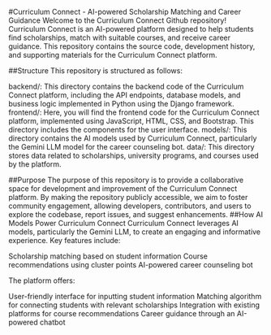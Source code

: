 #Curriculum Connect - AI-powered Scholarship Matching and Career Guidance
Welcome to the Curriculum Connect Github repository! Curriculum Connect is an AI-powered platform designed to help students find scholarships, match with suitable courses, and receive career guidance. This repository contains the source code, development history, and supporting materials for the Curriculum Connect platform.

##Structure
This repository is structured as follows:

backend/: This directory contains the backend code of the Curriculum Connect platform, including the API endpoints, database models, and business logic implemented in Python using the Django framework.
frontend/: Here, you will find the frontend code for the Curriculum Connect platform, implemented using JavaScript, HTML, CSS, and Bootstrap. This directory includes the components for the user interface.
models/: This directory contains the AI models used by Curriculum Connect, particularly the Gemini LLM model for the career counseling bot.
data/: This directory stores data related to scholarships, university programs, and courses used by the platform.

##Purpose
The purpose of this repository is to provide a collaborative space for development and improvement of the Curriculum Connect platform. By making the repository publicly accessible, we aim to foster community engagement, allowing developers, contributors, and users to explore the codebase, report issues, and suggest enhancements.
##How AI Models Power Curriculum Connect
Curriculum Connect leverages AI models, particularly the Gemini LLM, to create an engaging and informative experience. Key features include:

Scholarship matching based on student information
Course recommendations using cluster points
AI-powered career counseling bot

The platform offers:

User-friendly interface for inputting student information
Matching algorithm for connecting students with relevant scholarships
Integration with existing platforms for course recommendations
Career guidance through an AI-powered chatbot
